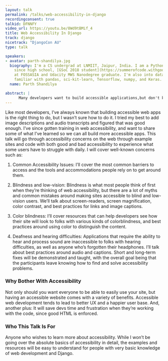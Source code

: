 ```yaml
---
layout: talk
permalink: /talks/web-accessibility-in-django
recordingconsent: true
talkid: DFNNFY
video_url: https://youtu.be/8Wd9tBMif_4
title: Web Accessibility In Django
track: django
nicetrack: "DjangoCon AU"
type: talk

speakers:
- avatar: parth-shandilya.jpg
  biography: I'm a CS undergrad at LNMIIT, Jaipur, India. I am a Python programmer
    since high school, [GSoC 2018 student](https://summerofcode.withgoogle.com/archive/2018/projects/6691437513015296/)
    at FOSSASIA and Udacity MWS Nanodegree graduate. I'm also into data science and
    familiar with pandas, sci-kit-learn, Tensorflow, numpy, and Keras.
  name: Parth Shandilya

abstract: | 
      Many developers want to build accessible applications,but don't know where to start. This talk will cover common accessibility issues and how to address them. The audience will learn about how disabled users interact with web apps, how to build more accessible sites and W3C accessibility guidelines.
---
```


Like most developers, I’ve always known that building accessible web apps is the right thing to do, but I wasn’t sure how to do it. I tried my best to add image descriptions and audio transcripts and figured that was good enough. I’ve since gotten training in web accessibility, and want to share some of what I’ve learned so we can all build more accessible apps. This talk will go through accessibility concerns on the web through example sites and code with both good and bad accessibility to experience what some users have to struggle with daily. I will cover well-known concerns such as:

1. Common Accessibility Issues: I’ll cover the most common barriers to access and the tools and accommodations people rely on to get around them. 	
 	
2. Blindness and low-vision: Blindness is what most people think of first when they’re thinking of web accessibility, but there are a lot of myths and common mistakes around making sites accessible to blind and low-vision users. We’ll talk about screen-readers, screen magnification, color contrast, and best practices for links and image captions. 	
 	
3. Color blindness: I’ll cover resources that can help developers see how their site will look to folks with various kinds of colorblindness, and best practices 	around using color to distinguish the content. 	
 	
4. Deafness and hearing difficulties: Applications that require the ability to hear and process sound are inaccessible to folks with hearing difficulties, as well as anyone who’s forgotten their headphones. I’ll talk about best practices around audio and captions. 
Short and long-term fixes will be demonstrated and taught, with the overall goal being that the participants leave knowing how to find and solve accessibility problems.

### Why Bother With Accessibility

Not only should you want everyone to be able to easily use your site, but having an accessible website comes with a variety of benefits. Accessible web development tends to lead to better UX and a happier user base. And, another plus: It will save devs time and frustration when they’re working with the code, since good HTML is enforced.

### Who This Talk Is For

Anyone who wishes to learn more about accessibility. While I won’t be going over the absolute basics of accessibility in detail, the examples and resources will be easy to understand for people with very basic knowledge of web development and Django.

